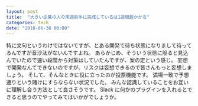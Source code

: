 ```yaml
---
layout: post
title:  "大きい企業の人の来週前半に完成しているは1週間超かかる"
categories: tech
date: "2018-06-30 00:00"
---
```


特に文句というわけではないですが、とある開発で待ち状態になりまして待ってるんですが音沙汰がないんですよね。
あらかじめ、そういう状態に陥ると見込んでいたので速い段階から対策はしていたんですが、案の定という感じ。
妄想で開発なんてできないのですが、リスクは妄想できるので皆さんもっと妄想しましょう。
そして、そんなときに役に立ったのが投票機能です。
満場一致で予想通りという賭けにすらならない状況でした。
みんな認識していることをお互いに理解し合う方法として良さそうです。
Slack に何かのプラグインを入れるとできると思うのでやってみてはいかがでしょうか。
